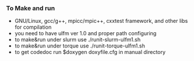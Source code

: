 ### To Make and run
* GNU/Linux, gcc/g++, mpicc/mpic++, cxxtest framework, and other libs for compilation
* you need to have ulfm ver 1.0 and proper path configuring
* to make&run under slurm use ./runit-slurm-ulfm1.sh
* to make&run under torque use ./runit-torque-ulfm1.sh
* to get codedoc run $doxygen doxyfile.cfg in manual directory
